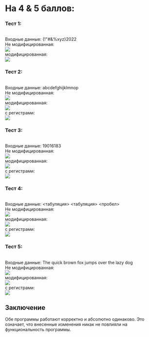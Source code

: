 # На 4 & 5 баллов:
### Тест 1:
<br>Входные данные: {!"#&%xyz}2022
<br>Не модифицированная: <br>
![](photos/test1.png)
<br>модифицированная: <br>
![](photos/un1.png)
### Тест 2:
<br>Входные данные: abcdefghijklmnop
<br>Не модифицированная: <br>
![](photos/test2.png)
<br>модифицированная: <br>
![](photos/un2.png)
<br>с регистрами: <br>
![](photos/reg2.png)
### Тест 3:
<br>Входные данные: 19016183
<br>Не модифицированная: <br>
![](photos/test3.png)
<br>модифицированная: <br>
![](photos/un3.png)
<br>с регистрами: <br>
![](photos/reg3.png)
### Тест 4:
<br>Входные данные: <табуляция> <табуляция> <пробел>
<br>Не модифицированная: <br>
![](photos/test4.png)
<br>модифицированная: <br>
![](photos/un4.png)
<br>с регистрами: <br>
![](photos/reg4.png)
### Тест 5:
<br>Входные данные: The quick brown fox jumps over the lazy dog
<br>Не модифицированная: <br>
![](photos/test5.png)
<br>модифицированная: <br>
![](photos/un5.png)
<br>с регистрами: <br>
![](photos/reg5.png)
## Заключение
Обе программы работают корректно и абсолютно одинаково. Это означает, что внесенные изменения никак не повлияли на функциональность программы.
